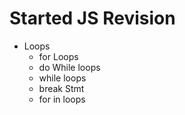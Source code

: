 # Started JS Revision
- Loops
    - for Loops
    - do While loops
    - while loops
    - break Stmt
    - for in loops
